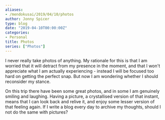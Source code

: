 ```yaml
---
aliases:
- /mendokusai/2019/04/10/photos
author: Jonny Spicer
type: blog
date: "2019-04-10T00:00:00Z"
categories:
- Personal
title: Photos
series: ["Photos"]
---
```

I never really take photos of anything. My rationale for this is that I am worried
that it will detract from my presence in the moment, and that I won't appreciate
what I am actually experiencing - instead I will be focused too hard on getting
the perfect snap. But now I am wondering whether I should reconsider my stance.

On this trip there have been some great photos, and in some I am genuinely
smiling and laughing. Having a picture, a crystallised version of that instant,
means that I can look back and relive it, and enjoy some lesser version of that
feeling again. If I write a blog every day to archive my thoughts, should I not
do the same with pictures?
